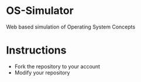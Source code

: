 # OS-Simulator
Web based simulation of Operating System Concepts

# Instructions
- Fork the repository to your account
- Modify your repository
